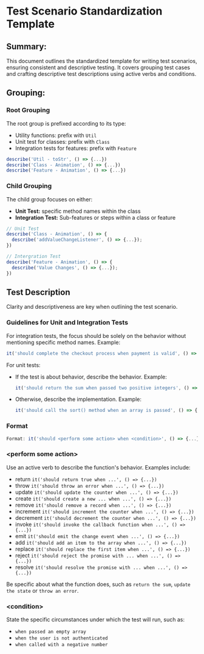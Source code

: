 # Test Scenario Standardization Template

## Summary:
This document outlines the standardized template for writing test scenarios, ensuring consistent and descriptive testing. It covers grouping test cases and crafting descriptive test descriptions using active verbs and conditions.

## Grouping:

### Root Grouping
The root group is prefixed according to its type:

- Utility functions: prefix with `Util`
- Unit test for classes: prefix with `Class`
- Integration tests for features: prefix with `Feature`

```javascript
describe('Util - toStr', () => {...})
describe('Class - Animation', () => {...})
describe('Feature - Animation', () => {...})
```

### Child Grouping
The child group focuses on either:

- **Unit Test:** specific method names within the class
- **Integration Test:** Sub-features or steps within a class or feature

```javascript
// Unit Test
describe('Class - Animation', () => {
  describe('addValueChangeListener', () => {...});
})

// Intergration Test
describe('Feature - Animation', () => {
  describe('Value Changes', () => {...});
})
```


## Test Description
Clarity and descriptiveness are key when outlining the test scenario.

### Guidelines for Unit and Integration Tests
For integration tests, the focus should be solely on the behavior without mentioning specific method names.
Example:
```javascript
it('should complete the checkout process when payment is valid', () => {...})
```

For unit tests:
- If the test is about behavior, describe the behavior. Example:
    ```javascript
    it('should return the sum when passed two positive integers', () => {...})
    ```
- Otherwise, describe the implementation. Example:
    ```javascript
  it('should call the sort() method when an array is passed', () => {...})
    ```


### Format

```javascript
Format: it('should <perform some action> when <condition>', () => {...})
```

### \<perform some action\>
Use an active verb to describe the function's behavior. Examples include:

  - return `it('should return true when ...', () => {...})`
  - throw `it('should throw an error when ...', () => {...})`
  - update `it('should update the counter when ...', () => {...})`
  - create `it('should create a new ... when ...', () => {...})`
  - remove `it('should remove a record when ...', () => {...})`
  - increment `it('should increment the counter when ...', () => {...})`
  - decrement `it('should decrement the counter when ...', () => {...})`
  - invoke `it('should invoke the callback function when ...', () => {...})`
  - emit `it('should emit the change event when ...', () => {...})`
  - add `it('should add an item to the array when ...', () => {...})`
  - replace `it('should replace the first item when ...', () => {...})`
  - reject `it('should reject the promise with ... when ...', () => {...})`
  - resolve `it('should resolve the promise with ... when ...', () => {...})`

Be specific about what the function does, such as `return the sum`, `update the state` or `throw an error`.


### \<condition\>

State the specific circumstances under which the test will run, such as:
 
- `when passed an empty array`
- `when the user is not authenticated`
- `when called with a negative number`